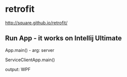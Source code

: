 # retrofit

http://square.github.io/retrofit/

## Run App - it works on Intellij Ultimate

App.main() - arg: server

ServiceClientApp.main()

output:
WPF
